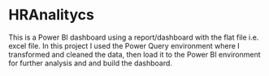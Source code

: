 # HRAnalitycs
This is a Power BI dashboard using a report/dashboard with the flat file i.e. excel file. 
In this project I used the Power Query environment where I transformed and cleaned the data, then load it to the Power BI environment for further analysis and and build the dashboard.

<immg src="https://github.com/sthefanyspina/sthefanys.tech/blob/main/src/Assets/Projects/HRAnalyticsDashboard.png">

